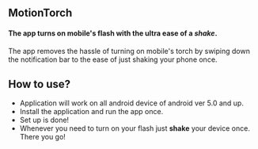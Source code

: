 ## MotionTorch
#### The app turns on mobile's flash with the ultra ease of a *shake*.

The app removes the hassle of turning on mobile's torch by swiping down the notification bar to
the ease of just shaking your phone once.

## How to use?
* Application will work on all android device of android ver 5.0 and up.
* Install the application and run the app once.
* Set up is done!
* Whenever you need to turn on your flash just **shake** your device once.
    There you go!
    
    